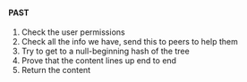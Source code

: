 #### PAST
1. Check the user permissions
2. Check all the info we have, send this to peers to help them
3. Try to get to a null-beginning hash of the tree
4. Prove that the content lines up end to end
5. Return the content

